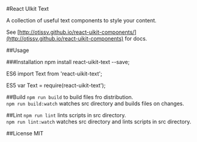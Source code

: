 #React UIkit Text

A collection of useful text components to style your content.


See [http://otissv.github.io/react-uikit-components/](http://otissv.github.io/react-uikit-components) for docs.

##Usage

###Installation
npm install react-uikit-text --save;

ES6
import Text from 'react-uikit-text';

ES5
var Text = require(react-uikit-text');


##Build
`npm run build` to build files fro distribution.  
`npm run build:watch` watches src directory and builds files on changes.

##Lint
`npm run lint` lints scripts in src directory.  
`npm run lint:watch` watches src directory and lints scripts in src directory.

##License
MIT

